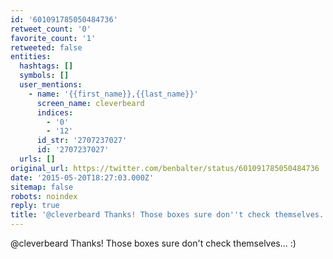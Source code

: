 ```yaml
---
id: '601091785050484736'
retweet_count: '0'
favorite_count: '1'
retweeted: false
entities:
  hashtags: []
  symbols: []
  user_mentions:
    - name: '{{first_name}},{{last_name}}'
      screen_name: cleverbeard
      indices:
        - '0'
        - '12'
      id_str: '2707237027'
      id: '2707237027'
  urls: []
original_url: https://twitter.com/benbalter/status/601091785050484736
date: '2015-05-20T18:27:03.000Z'
sitemap: false
robots: noindex
reply: true
title: '@cleverbeard Thanks! Those boxes sure don''t check themselves... :)'
---
```


@cleverbeard Thanks! Those boxes sure don't check themselves... :)